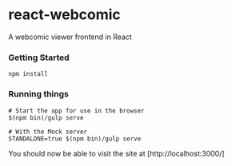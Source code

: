 # react-webcomic
A webcomic viewer frontend in React

### Getting Started
```shell
npm install
```

### Running things
```shell
# Start the app for use in the browser
$(npm bin)/gulp serve

# With the Mock server
STANDALONE=true $(npm bin)/gulp serve
```

You should now be able to visit the site at [http://localhost:3000/]

```
